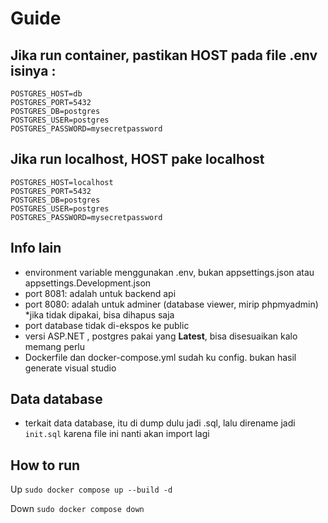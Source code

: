 # Guide

## Jika run container, pastikan HOST pada file .env isinya :
```
POSTGRES_HOST=db
POSTGRES_PORT=5432
POSTGRES_DB=postgres
POSTGRES_USER=postgres
POSTGRES_PASSWORD=mysecretpassword
```

## Jika run localhost, HOST pake localhost
```
POSTGRES_HOST=localhost
POSTGRES_PORT=5432
POSTGRES_DB=postgres
POSTGRES_USER=postgres
POSTGRES_PASSWORD=mysecretpassword
```

## Info lain
- environment variable menggunakan .env, bukan appsettings.json atau appsettings.Development.json
- port 8081: adalah untuk backend api
- port 8080: adalah untuk adminer (database viewer, mirip phpmyadmin) *jika tidak dipakai, bisa dihapus saja
- port database tidak di-ekspos ke public
- versi ASP.NET , postgres pakai yang **Latest**, bisa disesuaikan kalo memang perlu
- Dockerfile dan docker-compose.yml sudah ku config. bukan hasil generate visual studio

## Data database
- terkait data database, itu di dump dulu jadi .sql, lalu direname jadi `init.sql` karena file ini nanti akan import lagi

## How to run
Up
`sudo docker compose up --build -d`

Down
`sudo docker compose down`
